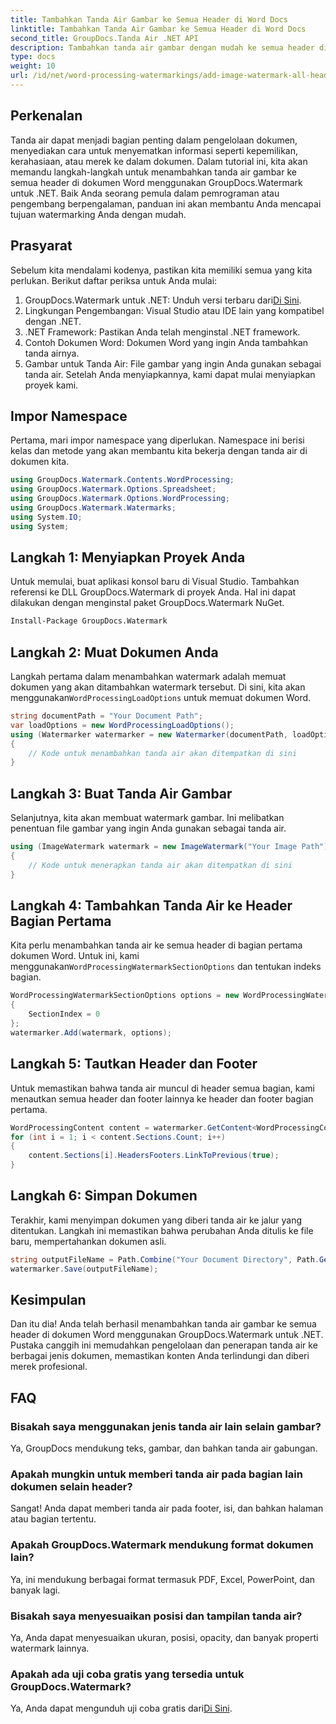 ```yaml
---
title: Tambahkan Tanda Air Gambar ke Semua Header di Word Docs
linktitle: Tambahkan Tanda Air Gambar ke Semua Header di Word Docs
second_title: GroupDocs.Tanda Air .NET API
description: Tambahkan tanda air gambar dengan mudah ke semua header di dokumen Word menggunakan GroupDocs.Watermark untuk .NET. Ikuti panduan langkah demi langkah kami dengan contoh kode terperinci.
type: docs
weight: 10
url: /id/net/word-processing-watermarkings/add-image-watermark-all-headers-word-docs/
---
```

## Perkenalan
Tanda air dapat menjadi bagian penting dalam pengelolaan dokumen, menyediakan cara untuk menyematkan informasi seperti kepemilikan, kerahasiaan, atau merek ke dalam dokumen. Dalam tutorial ini, kita akan memandu langkah-langkah untuk menambahkan tanda air gambar ke semua header di dokumen Word menggunakan GroupDocs.Watermark untuk .NET. Baik Anda seorang pemula dalam pemrograman atau pengembang berpengalaman, panduan ini akan membantu Anda mencapai tujuan watermarking Anda dengan mudah.
## Prasyarat
Sebelum kita mendalami kodenya, pastikan kita memiliki semua yang kita perlukan. Berikut daftar periksa untuk Anda mulai:
1.  GroupDocs.Watermark untuk .NET: Unduh versi terbaru dari[Di Sini](https://releases.groupdocs.com/Watermark/net/).
2. Lingkungan Pengembangan: Visual Studio atau IDE lain yang kompatibel dengan .NET.
3. .NET Framework: Pastikan Anda telah menginstal .NET framework.
4. Contoh Dokumen Word: Dokumen Word yang ingin Anda tambahkan tanda airnya.
5. Gambar untuk Tanda Air: File gambar yang ingin Anda gunakan sebagai tanda air.
Setelah Anda menyiapkannya, kami dapat mulai menyiapkan proyek kami.
## Impor Namespace
Pertama, mari impor namespace yang diperlukan. Namespace ini berisi kelas dan metode yang akan membantu kita bekerja dengan tanda air di dokumen kita.
```csharp
using GroupDocs.Watermark.Contents.WordProcessing;
using GroupDocs.Watermark.Options.Spreadsheet;
using GroupDocs.Watermark.Options.WordProcessing;
using GroupDocs.Watermark.Watermarks;
using System.IO;
using System;
```
## Langkah 1: Menyiapkan Proyek Anda
Untuk memulai, buat aplikasi konsol baru di Visual Studio. Tambahkan referensi ke DLL GroupDocs.Watermark di proyek Anda. Hal ini dapat dilakukan dengan menginstal paket GroupDocs.Watermark NuGet.
```bash
Install-Package GroupDocs.Watermark
```
## Langkah 2: Muat Dokumen Anda
 Langkah pertama dalam menambahkan watermark adalah memuat dokumen yang akan ditambahkan watermark tersebut. Di sini, kita akan menggunakan`WordProcessingLoadOptions` untuk memuat dokumen Word.
```csharp
string documentPath = "Your Document Path";
var loadOptions = new WordProcessingLoadOptions();
using (Watermarker watermarker = new Watermarker(documentPath, loadOptions))
{
    // Kode untuk menambahkan tanda air akan ditempatkan di sini
}
```
## Langkah 3: Buat Tanda Air Gambar
Selanjutnya, kita akan membuat watermark gambar. Ini melibatkan penentuan file gambar yang ingin Anda gunakan sebagai tanda air.
```csharp
using (ImageWatermark watermark = new ImageWatermark("Your Image Path"))
{
    // Kode untuk menerapkan tanda air akan ditempatkan di sini
}
```
## Langkah 4: Tambahkan Tanda Air ke Header Bagian Pertama
 Kita perlu menambahkan tanda air ke semua header di bagian pertama dokumen Word. Untuk ini, kami menggunakan`WordProcessingWatermarkSectionOptions` dan tentukan indeks bagian.
```csharp
WordProcessingWatermarkSectionOptions options = new WordProcessingWatermarkSectionOptions
{
    SectionIndex = 0
};
watermarker.Add(watermark, options);
```
## Langkah 5: Tautkan Header dan Footer
Untuk memastikan bahwa tanda air muncul di header semua bagian, kami menautkan semua header dan footer lainnya ke header dan footer bagian pertama.
```csharp
WordProcessingContent content = watermarker.GetContent<WordProcessingContent>();
for (int i = 1; i < content.Sections.Count; i++)
{
    content.Sections[i].HeadersFooters.LinkToPrevious(true);
}
```
## Langkah 6: Simpan Dokumen
Terakhir, kami menyimpan dokumen yang diberi tanda air ke jalur yang ditentukan. Langkah ini memastikan bahwa perubahan Anda ditulis ke file baru, mempertahankan dokumen asli.
```csharp
string outputFileName = Path.Combine("Your Document Directory", Path.GetFileName(documentPath));
watermarker.Save(outputFileName);
```
## Kesimpulan
Dan itu dia! Anda telah berhasil menambahkan tanda air gambar ke semua header di dokumen Word menggunakan GroupDocs.Watermark untuk .NET. Pustaka canggih ini memudahkan pengelolaan dan penerapan tanda air ke berbagai jenis dokumen, memastikan konten Anda terlindungi dan diberi merek profesional.
## FAQ
### Bisakah saya menggunakan jenis tanda air lain selain gambar?
Ya, GroupDocs mendukung teks, gambar, dan bahkan tanda air gabungan.
### Apakah mungkin untuk memberi tanda air pada bagian lain dokumen selain header?
Sangat! Anda dapat memberi tanda air pada footer, isi, dan bahkan halaman atau bagian tertentu.
### Apakah GroupDocs.Watermark mendukung format dokumen lain?
Ya, ini mendukung berbagai format termasuk PDF, Excel, PowerPoint, dan banyak lagi.
### Bisakah saya menyesuaikan posisi dan tampilan tanda air?
Ya, Anda dapat menyesuaikan ukuran, posisi, opacity, dan banyak properti watermark lainnya.
### Apakah ada uji coba gratis yang tersedia untuk GroupDocs.Watermark?
 Ya, Anda dapat mengunduh uji coba gratis dari[Di Sini](https://releases.groupdocs.com/).